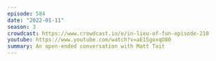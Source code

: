 ```yaml
---
episode: 584
date: "2022-01-11"
season: 3
crowdcast: https://www.crowdcast.io/e/in-lieu-of-fun-episode-210
youtube: https://www.youtube.com/watch?v=aE15goxqO80
summary: An open-ended conversation with Matt Tait
---
```


